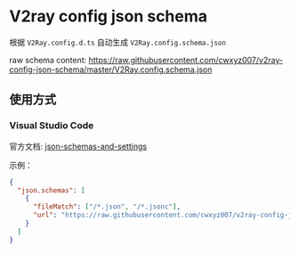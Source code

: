 # V2ray config json schema

根据 `V2Ray.config.d.ts` 自动生成 `V2Ray.config.schema.json`

raw schema content: https://raw.githubusercontent.com/cwxyz007/v2ray-config-json-schema/master/V2Ray.config.schema.json

## 使用方式

### Visual Studio Code

官方文档: [json-schemas-and-settings](https://code.visualstudio.com/docs/languages/json#_json-schemas-and-settings)

示例：

```json
{
  "json.schemas": [
    {
      "fileMatch": ["/*.json", "/*.jsonc"],
      "url": "https://raw.githubusercontent.com/cwxyz007/v2ray-config-json-schema/master/V2Ray.config.schema.json"
    }
  ]
}
```
